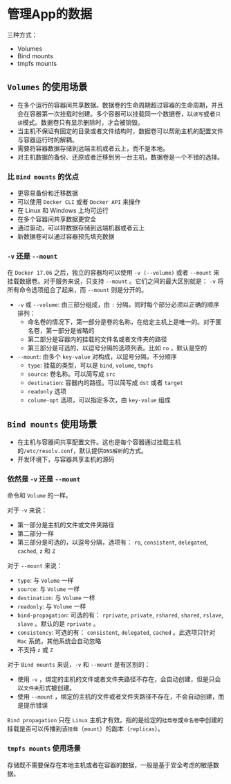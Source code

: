 # 管理App的数据

三种方式：

- Volumes
- Bind mounts
- tmpfs mounts

## `Volumes` 的使用场景

- 在多个运行的容器间共享数据。数据卷的生命周期超过容器的生命周期，并且会在容器第一次挂载时创建。多个容器可以挂载同一个数据卷，以`读写`或者`只读`模式。数据卷只有显示删除时，才会被销毁。
- 当主机不保证有固定的目录或者文件结构时，数据卷可以帮助主机的配置文件与容器运行时的解耦。
- 需要将容器数据存储到远端主机或者云上，而不是本地。
- 对主机数据的备份、还原或者迁移到另一台主机，数据卷是一个不错的选择。

### 比 `Bind mounts` 的优点

- 更容易备份和迁移数据
- 可以使用 `Docker CLI` 或者 `Docker API` 来操作
- 在 Linux 和 Windows 上均可运行
- 在多个容器间共享数据更安全
- 通过驱动，可以将数据存储到远端机器或者云上
- 新数据卷可以通过容器预先填充数据

### `-v` 还是 `--mount`

在 `Docker 17.06` 之后，独立的容器均可以使用 `-v (--volume)` 或者 `--mount` 来挂载数据卷。对于服务来说，只支持 `--mount` 。它们之间的最大区别就是： `-v` 将所有命令选项组合了起来，而 `--mount` 则是分开的。

- `-v` 或 `--volume`: 由三部分组成，由 `:` 分隔，同时每个部分必须以正确的顺序排列：
  - 命名卷的情况下，第一部分是卷的名称，在给定主机上是唯一的。对于匿名卷，第一部分是省略的
  - 第二部分是容器内的挂载的文件名或者文件夹的路径
  - 第三部分是可选的，以逗号分隔的选项列表。比如 `ro` ，默认是空的
- `--mount`: 由多个 `key-value` 对构成，以逗号分隔，不分顺序
  - `type`: 挂载的类型，可以是 `bind`, `volume`, `tmpfs`
  - `source`: 卷名称。可以简写成 `src`
  - `destination`: 容器内的路径。可以简写成 `dst` 或者 `target`
  - `readonly` 选项
  - `colume-opt` 选项，可以指定多次，由 `key-value` 组成

## `Bind mounts` 使用场景

- 在主机与容器间共享配置文件。这也是每个容器通过挂载主机的`/etc/resolv.conf`，默认提供`DNS解析`的方式。
- 开发环境下，与容器共享主机的源码

### 依然是 `-v` 还是 `--mount`

命令和 `Volume` 的一样。

对于 `-v` 来说：

- 第一部分是主机的文件或文件夹路径
- 第二部分一样
- 第三部分是可选的，以逗号分隔，选项有： `ro`, `consistent`, `delegated`, `cached`, `z` 和 `Z`

对于 `--mount` 来说：

- `type`: 与 `Volume` 一样
- `source`: 与 `Volume` 一样
- `destination`: 与 `Volume` 一样
- `readonly`: 与 `Volume` 一样
- `bind-propagation`: 可选的有： `rprivate`, `private`, `rshared`, `shared`, `rslave`, `slave` 。默认的是 `rprivate` 。
- `consistency`: 可选的有： `consistent`, `delegated`, `cached` 。此选项只针对 `Mac` 系统，其他系统会自动忽略
- 不支持 `z` 或 `Z`

对于 `Bind mounts` 来说，`-v` 和 `--mount` 是有区别的：

- 使用 `-v` ，绑定的主机的文件或者文件夹路径不存在，会自动创建，但是只会以`文件夹`形式被创建。
- 使用 `--mount` ，绑定的主机的文件或者文件夹路径不存在，不会自动创建，而是提示错误

`Bind propagation` 只在 `Linux` 主机才有效。指的是给定的`挂载卷`或`命名卷`中创建的挂载是否可以传播到该`挂载`（`mount`）的副本（`replicas`）。

### `tmpfs mounts` 使用场景

存储既不需要保存在本地主机或者在容器的数据，一般是基于安全考虑的敏感数据。
